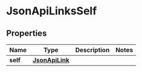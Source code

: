 
# JsonApiLinksSelf

## Properties
Name | Type | Description | Notes
------------ | ------------- | ------------- | -------------
**self** | [**JsonApiLink**](JsonApiLink.md) |  | 



